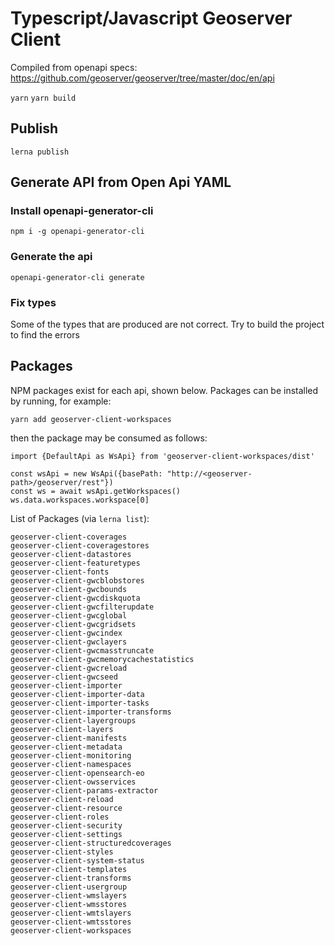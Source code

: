 # Typescript/Javascript Geoserver Client
Compiled from openapi specs: https://github.com/geoserver/geoserver/tree/master/doc/en/api

`yarn`
`yarn build`

## Publish
`lerna publish`

## Generate API from Open Api YAML
### Install openapi-generator-cli
`npm i -g openapi-generator-cli`
### Generate the api
`openapi-generator-cli generate`
### Fix types
Some of the types that are produced are not correct. Try to build the project to find the errors

## Packages
NPM packages exist for each api, shown below. Packages can be installed by running, for example:

`yarn add geoserver-client-workspaces`

then the package may be consumed as follows:

```
import {DefaultApi as WsApi} from 'geoserver-client-workspaces/dist'

const wsApi = new WsApi({basePath: "http://<geoserver-path>/geoserver/rest"})
const ws = await wsApi.getWorkspaces()
ws.data.workspaces.workspace[0]
```

List of Packages (via `lerna list`):
```
geoserver-client-coverages
geoserver-client-coveragestores
geoserver-client-datastores
geoserver-client-featuretypes
geoserver-client-fonts
geoserver-client-gwcblobstores
geoserver-client-gwcbounds
geoserver-client-gwcdiskquota
geoserver-client-gwcfilterupdate
geoserver-client-gwcglobal
geoserver-client-gwcgridsets
geoserver-client-gwcindex
geoserver-client-gwclayers
geoserver-client-gwcmasstruncate
geoserver-client-gwcmemorycachestatistics
geoserver-client-gwcreload
geoserver-client-gwcseed
geoserver-client-importer
geoserver-client-importer-data
geoserver-client-importer-tasks
geoserver-client-importer-transforms
geoserver-client-layergroups
geoserver-client-layers
geoserver-client-manifests
geoserver-client-metadata
geoserver-client-monitoring
geoserver-client-namespaces
geoserver-client-opensearch-eo
geoserver-client-owsservices
geoserver-client-params-extractor
geoserver-client-reload
geoserver-client-resource
geoserver-client-roles
geoserver-client-security
geoserver-client-settings
geoserver-client-structuredcoverages
geoserver-client-styles
geoserver-client-system-status
geoserver-client-templates
geoserver-client-transforms
geoserver-client-usergroup
geoserver-client-wmslayers
geoserver-client-wmsstores
geoserver-client-wmtslayers
geoserver-client-wmtsstores
geoserver-client-workspaces
```
